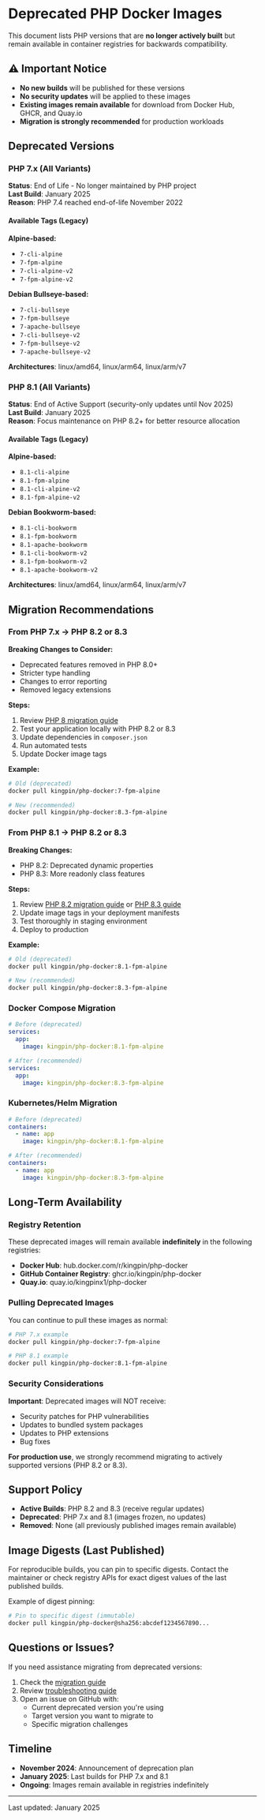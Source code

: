 # Deprecated PHP Docker Images

This document lists PHP versions that are **no longer actively built** but remain available in container registries for backwards compatibility.

## ⚠️ Important Notice

- **No new builds** will be published for these versions
- **No security updates** will be applied to these images
- **Existing images remain available** for download from Docker Hub, GHCR, and Quay.io
- **Migration is strongly recommended** for production workloads

## Deprecated Versions

### PHP 7.x (All Variants)

**Status**: End of Life - No longer maintained by PHP project  
**Last Build**: January 2025  
**Reason**: PHP 7.4 reached end-of-life November 2022

#### Available Tags (Legacy)

**Alpine-based:**
- `7-cli-alpine`
- `7-fpm-alpine`
- `7-cli-alpine-v2`
- `7-fpm-alpine-v2`

**Debian Bullseye-based:**
- `7-cli-bullseye`
- `7-fpm-bullseye`
- `7-apache-bullseye`
- `7-cli-bullseye-v2`
- `7-fpm-bullseye-v2`
- `7-apache-bullseye-v2`

**Architectures**: linux/amd64, linux/arm64, linux/arm/v7

### PHP 8.1 (All Variants)

**Status**: End of Active Support (security-only updates until Nov 2025)  
**Last Build**: January 2025  
**Reason**: Focus maintenance on PHP 8.2+ for better resource allocation

#### Available Tags (Legacy)

**Alpine-based:**
- `8.1-cli-alpine`
- `8.1-fpm-alpine`
- `8.1-cli-alpine-v2`
- `8.1-fpm-alpine-v2`

**Debian Bookworm-based:**
- `8.1-cli-bookworm`
- `8.1-fpm-bookworm`
- `8.1-apache-bookworm`
- `8.1-cli-bookworm-v2`
- `8.1-fpm-bookworm-v2`
- `8.1-apache-bookworm-v2`

**Architectures**: linux/amd64, linux/arm64, linux/arm/v7

## Migration Recommendations

### From PHP 7.x → PHP 8.2 or 8.3

**Breaking Changes to Consider:**
- Deprecated features removed in PHP 8.0+
- Stricter type handling
- Changes to error reporting
- Removed legacy extensions

**Steps:**
1. Review [PHP 8 migration guide](https://www.php.net/manual/en/migration80.php)
2. Test your application locally with PHP 8.2 or 8.3
3. Update dependencies in `composer.json`
4. Run automated tests
5. Update Docker image tags

**Example:**
```bash
# Old (deprecated)
docker pull kingpin/php-docker:7-fpm-alpine

# New (recommended)
docker pull kingpin/php-docker:8.3-fpm-alpine
```

### From PHP 8.1 → PHP 8.2 or 8.3

**Breaking Changes:**
- PHP 8.2: Deprecated dynamic properties
- PHP 8.3: More readonly class features

**Steps:**
1. Review [PHP 8.2 migration guide](https://www.php.net/manual/en/migration82.php) or [PHP 8.3 guide](https://www.php.net/manual/en/migration83.php)
2. Update image tags in your deployment manifests
3. Test thoroughly in staging environment
4. Deploy to production

**Example:**
```bash
# Old (deprecated)
docker pull kingpin/php-docker:8.1-fpm-alpine

# New (recommended)
docker pull kingpin/php-docker:8.3-fpm-alpine
```

### Docker Compose Migration

```yaml
# Before (deprecated)
services:
  app:
    image: kingpin/php-docker:8.1-fpm-alpine

# After (recommended)
services:
  app:
    image: kingpin/php-docker:8.3-fpm-alpine
```

### Kubernetes/Helm Migration

```yaml
# Before (deprecated)
containers:
  - name: app
    image: kingpin/php-docker:8.1-fpm-alpine

# After (recommended)
containers:
  - name: app
    image: kingpin/php-docker:8.3-fpm-alpine
```

## Long-Term Availability

### Registry Retention

These deprecated images will remain available **indefinitely** in the following registries:
- **Docker Hub**: hub.docker.com/r/kingpin/php-docker
- **GitHub Container Registry**: ghcr.io/kingpin/php-docker
- **Quay.io**: quay.io/kingpinx1/php-docker

### Pulling Deprecated Images

You can continue to pull these images as normal:

```bash
# PHP 7.x example
docker pull kingpin/php-docker:7-fpm-alpine

# PHP 8.1 example
docker pull kingpin/php-docker:8.1-fpm-alpine
```

### Security Considerations

**Important**: Deprecated images will NOT receive:
- Security patches for PHP vulnerabilities
- Updates to bundled system packages
- Updates to PHP extensions
- Bug fixes

**For production use**, we strongly recommend migrating to actively supported versions (PHP 8.2 or 8.3).

## Support Policy

- **Active Builds**: PHP 8.2 and 8.3 (receive regular updates)
- **Deprecated**: PHP 7.x and 8.1 (images frozen, no updates)
- **Removed**: None (all previously published images remain available)

## Image Digests (Last Published)

For reproducible builds, you can pin to specific digests. Contact the maintainer or check registry APIs for exact digest values of the last published builds.

Example of digest pinning:
```bash
# Pin to specific digest (immutable)
docker pull kingpin/php-docker@sha256:abcdef1234567890...
```

## Questions or Issues?

If you need assistance migrating from deprecated versions:

1. Check the [migration guide](migration.md)
2. Review [troubleshooting guide](troubleshooting.md)
3. Open an issue on GitHub with:
   - Current deprecated version you're using
   - Target version you want to migrate to
   - Specific migration challenges

## Timeline

- **November 2024**: Announcement of deprecation plan
- **January 2025**: Last builds for PHP 7.x and 8.1
- **Ongoing**: Images remain available in registries indefinitely

---

Last updated: January 2025
